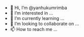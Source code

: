 - 👋 Hi, I’m @yanhukumrimba
- 👀 I’m interested in ...
- 🌱 I’m currently learning ...
- 💞️ I’m looking to collaborate on ...
- 📫 How to reach me ...

<!---
yanhukumrimba/yanhukumrimba is a ✨ special ✨ repository because its `README.md` (this file) appears on your GitHub profile.
You can click the Preview link to take a look at your changes.
--->
